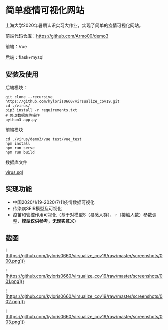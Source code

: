 # 简单疫情可视化网站

上海大学2020年暑期认识实习大作业，实现了简单的疫情可视化网站。

前端代码仓库：https://github.com/Armo00/demo3

前端：Vue 

后端：flask+mysql

## 安装及使用

后端模块：

```shell
git clone --recursive https://github.com/kyloris0660/virsualize_cov19.git
cd ./virus/
pip3 install -r requirements.txt
# 修改数据库等操作
python3 app.py
```

前端模块

```shell
cd ./virus/demo3/vue test/vue_test
npm install
npm run serve
npm run build
```

数据库文件

[virus.sql](virus.sql)

## 实现功能

* 中国2020/1/19-2020/7/11疫情数据可视化
* 传染病SEIR模型及可视化
* 疫苗和管控作用可视化（基于对模型S（易感人群）， r（接触人数）参数调整，**模型仅供参考，无现实意义**）

## 截图

![https://github.com/kyloris0660/virsualize_cov19/raw/master/screenshots/000.png]()

![https://github.com/kyloris0660/virsualize_cov19/raw/master/screenshots/001.png]()

![https://github.com/kyloris0660/virsualize_cov19/raw/master/screenshots/002.png]()

![https://github.com/kyloris0660/virsualize_cov19/raw/master/screenshots/003.png]()

